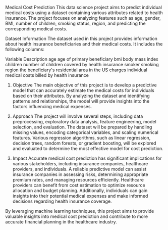 Medical Cost Prediction
 This data science project aims to predict individual medical costs using a dataset containing various attributes related to health insurance. The project focuses on analyzing features such as age, gender, BMI, number of children, smoking status, region, and predicting the corresponding medical costs.

Dataset Information
The dataset used in this project provides information about health insurance beneficiaries and their medical costs. It includes the following columns:

Variable	    Description
age	            age of primary beneficiary
bmi	            body mass index
children	    number of children covered by health insurance
smoker	        smoking
region	        the beneficiary's residential area in the US
charges	        individual medical costs billed by health insurance

1. Objective
The main objective of this project is to develop a predictive model that can accurately estimate the medical costs for individuals based on their attributes. By analyzing the dataset and identifying patterns and relationships, the model will provide insights into the factors influencing medical expenses.

2. Approach
The project will involve several steps, including data preprocessing, exploratory data analysis, feature engineering, model selection, and evaluation. The dataset will be prepared by handling missing values, encoding categorical variables, and scaling numerical features. Various regression algorithms, such as linear regression, decision trees, random forests, or gradient boosting, will be explored and evaluated to determine the most effective model for cost prediction.

3. Impact
Accurate medical cost prediction has significant implications for various stakeholders, including insurance companies, healthcare providers, and individuals. A reliable predictive model can assist insurance companies in assessing risks, determining appropriate premium rates, and managing resources efficiently. Healthcare providers can benefit from cost estimation to optimize resource allocation and budget planning. Additionally, individuals can gain insights into their potential medical expenses and make informed decisions regarding health insurance coverage.

By leveraging machine learning techniques, this project aims to provide valuable insights into medical cost prediction and contribute to more accurate financial planning in the healthcare industry.